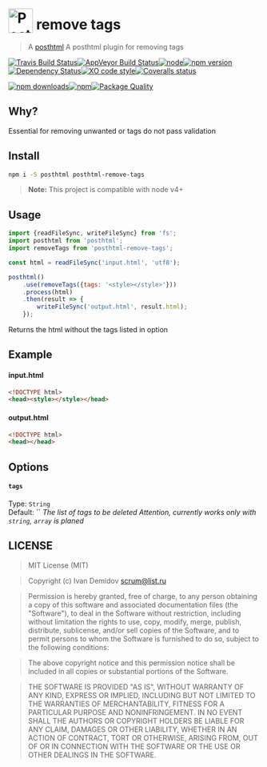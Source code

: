 # <a href="https://github.com/posthtml/posthtml"><img valign="text-bottom" height="49" title="PostHTML logo" src="http://posthtml.github.io/posthtml/logo.svg"></a> remove tags

> A [posthtml](https://github.com/posthtml) A posthtml plugin for removing tags

[![Travis Build Status](https://img.shields.io/travis/GitScrum/posthtml-remove-tags.svg?style=flat-square&label=unix)](https://travis-ci.org/GitScrum/posthtml-remove-tags)[![AppVeyor Build Status](https://img.shields.io/appveyor/ci/GitScrum/posthtml-remove-tags.svg?style=flat-square&label=windows)](https://ci.appveyor.com/project/GitScrum/posthtml-remove-tags)[![node](https://img.shields.io/node/v/post-sequence.svg?maxAge=2592000&style=flat-square)]()[![npm version](https://img.shields.io/npm/v/posthtml-remove-tags.svg?style=flat-square)](https://www.npmjs.com/package/posthtml-remove-tags)[![Dependency Status](https://david-dm.org/gitscrum/posthtml-remove-tags.svg?style=flat-square)](https://david-dm.org/gitscrum/posthtml-remove-tags)[![XO code style](https://img.shields.io/badge/code_style-XO-5ed9c7.svg?style=flat-square)](https://github.com/sindresorhus/xo)[![Coveralls status](https://img.shields.io/coveralls/GitScrum/posthtml-remove-tags.svg?style=flat-square)](https://coveralls.io/r/GitScrum/posthtml-remove-tags)

[![npm downloads](https://img.shields.io/npm/dm/posthtml-remove-tags.svg?style=flat-square)](https://www.npmjs.com/package/posthtml-remove-tags)[![npm](https://img.shields.io/npm/dt/posthtml-remove-tags.svg?style=flat-square)](https://www.npmjs.com/package/posthtml-remove-tags)[![Package Quality](http://npm.packagequality.com/shield/posthtml-remove-tags.svg?style=flat-square)](http://packagequality.com/#?package=posthtml-remove-tags)

## Why?
Essential for removing unwanted or tags do not pass validation

## Install

```bash
npm i -S posthtml posthtml-remove-tags
```

> **Note:** This project is compatible with node v4+

## Usage

```js
import {readFileSync, writeFileSync} from 'fs';
import posthtml from 'posthtml';
import removeTags from 'posthtml-remove-tags';

const html = readFileSync('input.html', 'utf8');

posthtml()
    .use(removeTags({tags: '<style></style>'}))
    .process(html)
    .then(result => {
        writeFileSync('output.html', result.html);
    });

```
Returns the html without the tags listed in option

## Example

#### input.html
```html
<!DOCTYPE html>
<head><style></style></head>
```

#### output.html
```html
<!DOCTYPE html>
<head></head>
```

## Options

#### `tags`
Type: `String`  
Default: ``
*The list of tags to be deleted*
*Attention, currently works only with `string`, `array` is planed*

## LICENSE

> MIT License (MIT)

> Copyright (c) Ivan Demidov <scrum@list.ru>

> Permission is hereby granted, free of charge, to any person obtaining a copy
of this software and associated documentation files (the "Software"), to deal
in the Software without restriction, including without limitation the rights
to use, copy, modify, merge, publish, distribute, sublicense, and/or sell
copies of the Software, and to permit persons to whom the Software is
furnished to do so, subject to the following conditions:

> The above copyright notice and this permission notice shall be included in all
copies or substantial portions of the Software.

> THE SOFTWARE IS PROVIDED "AS IS", WITHOUT WARRANTY OF ANY KIND, EXPRESS OR
IMPLIED, INCLUDING BUT NOT LIMITED TO THE WARRANTIES OF MERCHANTABILITY,
FITNESS FOR A PARTICULAR PURPOSE AND NONINFRINGEMENT. IN NO EVENT SHALL THE
AUTHORS OR COPYRIGHT HOLDERS BE LIABLE FOR ANY CLAIM, DAMAGES OR OTHER
LIABILITY, WHETHER IN AN ACTION OF CONTRACT, TORT OR OTHERWISE, ARISING FROM,
OUT OF OR IN CONNECTION WITH THE SOFTWARE OR THE USE OR OTHER DEALINGS IN THE
SOFTWARE.
